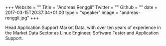 +++
Website = ""
Title = "Andreas Renggli"
Twitter = ""
Github = ""
date = 2017-03-15T20:37:34+01:00
type = "speaker"
image = "andreas-renggli.jpg"
+++

Head Application Support Market Data, with over ten years of experience in the Market Data Sector as Linux Engineer, Software Tester and Application Support.